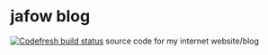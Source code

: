 # jafow blog
[![Codefresh build status]( https://g.codefresh.io/api/badges/pipeline/jafow/very-good-website.xys%2Fdeploy?type=cf-1)]( https://g.codefresh.io/public/accounts/jafow/pipelines/5d2bb889226eae3aa6f23f8c)
source code for my internet website/blog
